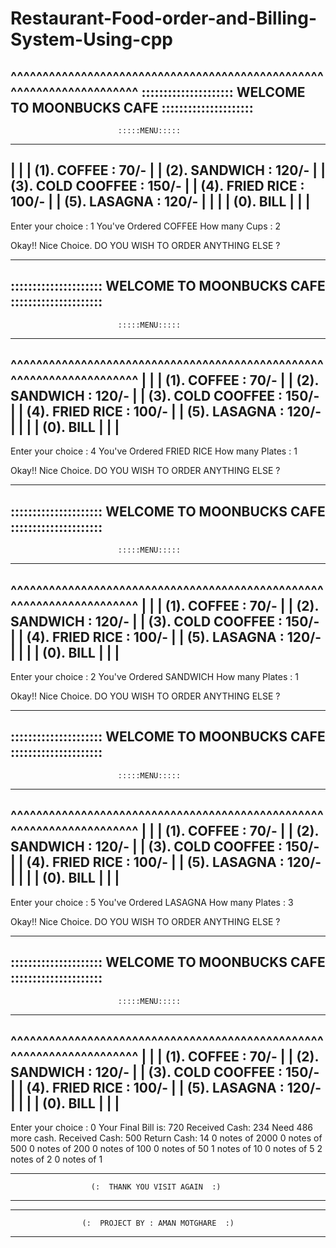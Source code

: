 # Restaurant-Food-order-and-Billing-System-Using-cpp

  ^^^^^^^^^^^^^^^^^^^^^^^^^^^^^^^^^^^^^^^^^^^^^^^^^^^^^^^^^^^^^^^^^^^^^
  ::::::::::::::::::::: WELCOME TO MOONBUCKS CAFE :::::::::::::::::::::
  ---------------------------------------------------------------------
                            :::::MENU:::::
  ---------------------------------------------------------------------
 |                                                                     |
 |                    (1). COFFEE       : 70/-                         |
 |                    (2). SANDWICH     : 120/-                        |
 |                    (3). COLD COOFFEE : 150/-                        |
 |                    (4). FRIED RICE   : 100/-                        |
 |                    (5). LASAGNA      : 120/-                        |
 |                                                                     |
 |                    (0). BILL                                        |
 |                                                                     |
  ---------------------------------------------------------------------

  Enter your choice : 1
  You've Ordered COFFEE
  How many Cups : 2

  Okay!! Nice Choice.
  DO YOU WISH TO ORDER ANYTHING ELSE ?

  ---------------------------------------------------------------------
  ::::::::::::::::::::: WELCOME TO MOONBUCKS CAFE :::::::::::::::::::::
  ---------------------------------------------------------------------
                            :::::MENU:::::
  ---------------------------------------------------------------------
  ^^^^^^^^^^^^^^^^^^^^^^^^^^^^^^^^^^^^^^^^^^^^^^^^^^^^^^^^^^^^^^^^^^^^^
 |                                                                     |
 |                    (1). COFFEE       : 70/-                         |
 |                    (2). SANDWICH     : 120/-                        |
 |                    (3). COLD COOFFEE : 150/-                        |
 |                    (4). FRIED RICE   : 100/-                        |
 |                    (5). LASAGNA      : 120/-                        |
 |                                                                     |
 |                         (0). BILL                                   |
 |                                                                     |
  ---------------------------------------------------------------------

  Enter your choice : 4
  You've Ordered FRIED RICE
  How many Plates : 1

  Okay!! Nice Choice.
  DO YOU WISH TO ORDER ANYTHING ELSE ?

  ---------------------------------------------------------------------
  ::::::::::::::::::::: WELCOME TO MOONBUCKS CAFE :::::::::::::::::::::
  ---------------------------------------------------------------------
                            :::::MENU:::::
  ---------------------------------------------------------------------
  ^^^^^^^^^^^^^^^^^^^^^^^^^^^^^^^^^^^^^^^^^^^^^^^^^^^^^^^^^^^^^^^^^^^^^
 |                                                                     |
 |                    (1). COFFEE       : 70/-                         |
 |                    (2). SANDWICH     : 120/-                        |
 |                    (3). COLD COOFFEE : 150/-                        |
 |                    (4). FRIED RICE   : 100/-                        |
 |                    (5). LASAGNA      : 120/-                        |
 |                                                                     |
 |                         (0). BILL                                   |
 |                                                                     |
  ---------------------------------------------------------------------

  Enter your choice : 2
  You've Ordered SANDWICH
  How many Plates : 1

  Okay!! Nice Choice.
  DO YOU WISH TO ORDER ANYTHING ELSE ?

  ---------------------------------------------------------------------
  ::::::::::::::::::::: WELCOME TO MOONBUCKS CAFE :::::::::::::::::::::
  ---------------------------------------------------------------------
                            :::::MENU:::::
  ---------------------------------------------------------------------
  ^^^^^^^^^^^^^^^^^^^^^^^^^^^^^^^^^^^^^^^^^^^^^^^^^^^^^^^^^^^^^^^^^^^^^
 |                                                                     |
 |                    (1). COFFEE       : 70/-                         |
 |                    (2). SANDWICH     : 120/-                        |
 |                    (3). COLD COOFFEE : 150/-                        |
 |                    (4). FRIED RICE   : 100/-                        |
 |                    (5). LASAGNA      : 120/-                        |
 |                                                                     |
 |                         (0). BILL                                   |
 |                                                                     |
  ---------------------------------------------------------------------

  Enter your choice : 5
  You've Ordered LASAGNA
  How many Plates : 3

  Okay!! Nice Choice.
  DO YOU WISH TO ORDER ANYTHING ELSE ?

  ---------------------------------------------------------------------
  ::::::::::::::::::::: WELCOME TO MOONBUCKS CAFE :::::::::::::::::::::
  ---------------------------------------------------------------------
                            :::::MENU:::::
  ---------------------------------------------------------------------
  ^^^^^^^^^^^^^^^^^^^^^^^^^^^^^^^^^^^^^^^^^^^^^^^^^^^^^^^^^^^^^^^^^^^^^
 |                                                                     |
 |                    (1). COFFEE       : 70/-                         |
 |                    (2). SANDWICH     : 120/-                        |
 |                    (3). COLD COOFFEE : 150/-                        |
 |                    (4). FRIED RICE   : 100/-                        |
 |                    (5). LASAGNA      : 120/-                        |
 |                                                                     |
 |                         (0). BILL                                   |
 |                                                                     |
  ---------------------------------------------------------------------

  Enter your choice : 0
  Your Final Bill is: 720
  Received Cash: 234
  Need 486 more cash.
  Received Cash: 500
  Return Cash: 14
  0 notes of 2000
  0 notes of 500
  0 notes of 200
  0 notes of 100
  0 notes of 50
  1 notes of 10
  0 notes of 5
  2 notes of 2
  0 notes of 1

  ---------------------------------------------------------------------
                      (:  THANK YOU VISIT AGAIN  :)
  ---------------------------------------------------------------------
  ---------------------------------------------------------------------
                    (:  PROJECT BY : AMAN MOTGHARE  :)
  ---------------------------------------------------------------------

